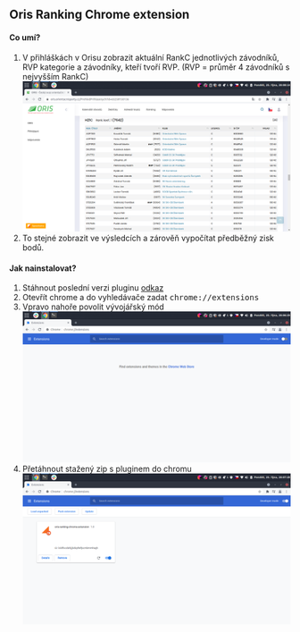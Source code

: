 ## Oris Ranking Chrome extension

#### Co umí?
1) V přihláškách v Orisu zobrazit aktuální RankC jednotlivých závodníků, RVP kategorie a závodníky, kteří tvoří RVP. (RVP = průměr 4 závodníků s nejvyšším RankC)
![myImage](https://github.com/jrydel/oris-ranking-chrome-extension/blob/master/images/Screenshot%20from%202021-10-25%2020-08-14.png?raw=true)
2) To stejné zobrazit ve výsledcích a zárověň vypočítat předběžný zisk bodů.

#### Jak nainstalovat?
1) Stáhnout poslední verzi pluginu [odkaz](https://github.com/jrydel/oris-ranking-chrome-extension/releases/latest)
2) Otevřít chrome a do vyhledávače zadat <kbd>chrome://extensions</kbd>
3) Vpravo nahoře povolit vývojářský mód
![myImage](https://github.com/jrydel/oris-ranking-chrome-extension/blob/master/images/Screenshot%20from%202021-10-25%2020-06-29.png?raw=true)
4) Přetáhnout stažený zip s pluginem do chromu  
![myImage](https://github.com/jrydel/oris-ranking-chrome-extension/blob/master/images/Screenshot%20from%202021-10-25%2020-07-28.png?raw=true)

